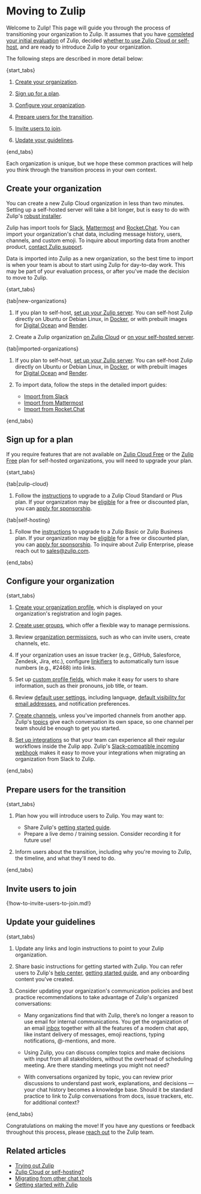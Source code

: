 # Moving to Zulip

Welcome to Zulip! This page will guide you through the process of transitioning
your organization to Zulip. It assumes that you have [completed your initial
evaluation](/help/trying-out-zulip) of Zulip, decided [whether to use Zulip
Cloud or self-host](/help/zulip-cloud-or-self-hosting), and are ready to
introduce Zulip to your organization.

The following steps are described in more detail below:

{start_tabs}

1. [Create your organization](#create-your-organization).

1. [Sign up for a plan](#sign-up-for-a-plan).

1. [Configure your organization](#configure-your-organization).

1. [Prepare users for the transition](#prepare-users-for-the-transition).

1. [Invite users to join](#invite-users-to-join).

1. [Update your guidelines](#update-your-guidelines).

{end_tabs}

Each organization is unique, but we hope these common practices will help you
think through the transition process in your own context.

## Create your organization

You can create a new Zulip Cloud organization in less than two minutes. Setting
up a self-hosted server will take a bit longer, but is easy to do with Zulip's
[robust
installer](https://zulip.readthedocs.io/en/stable/production/install.html).

Zulip has import tools for [Slack](/help/import-from-slack),
[Mattermost](/help/import-from-mattermost) and
[Rocket.Chat](/help/import-from-rocketchat). You can import your organization's
chat data, including message history, users, channels, and custom emoji. To
inquire about importing data from another product, [contact Zulip
support](/help/contact-support).

Data is imported into Zulip as a new organization, so the best time to import is
when your team is about to start using Zulip for day-to-day work. This may be
part of your evaluation process, or after you've made the decision to move to
Zulip.

{start_tabs}

{tab|new-organizations}

1. If you plan to self-host, [set up your Zulip
   server](https://zulip.readthedocs.io/en/stable/production/install.html). You
   can self-host Zulip directly on Ubuntu or Debian Linux, in
   [Docker](https://github.com/zulip/docker-zulip), or with prebuilt images for
   [Digital Ocean](https://marketplace.digitalocean.com/apps/zulip) and
   [Render](https://render.com/docs/deploy-zulip).

1. Create a Zulip organization [on Zulip Cloud](https://zulip.com/new/) or [on
   your self-hosted
   server](https://zulip.readthedocs.io/en/stable/production/install.html#step-3-create-a-zulip-organization-and-log-in).

{tab|imported-organizations}

1. If you plan to self-host, [set up your Zulip
   server](https://zulip.readthedocs.io/en/stable/production/install.html). You
   can self-host Zulip directly on Ubuntu or Debian Linux, in
   [Docker](https://github.com/zulip/docker-zulip), or with prebuilt images for
   [Digital Ocean](https://marketplace.digitalocean.com/apps/zulip) and
   [Render](https://render.com/docs/deploy-zulip).

1. To import data, follow the steps in the detailed import guides:

    * [Import from Slack](/help/import-from-slack)
    * [Import from Mattermost](/help/import-from-mattermost)
    * [Import from Rocket.Chat](/help/import-from-rocketchat)

{end_tabs}

## Sign up for a plan

If you require features that are not available on [Zulip Cloud
Free](https://zulip.com/plans/#cloud) or the [Zulip
Free](https://zulip.com/plans/#self-hosted) plan for self-hosted organizations,
you will need to upgrade your plan.

{start_tabs}

{tab|zulip-cloud}

1. Follow the
   [instructions](/help/zulip-cloud-billing#upgrade-to-a-zulip-cloud-standard-or-plus-plan)
   to upgrade to a Zulip Cloud Standard or Plus plan. If your organization may
   be
   [eligible](/help/zulip-cloud-billing#free-and-discounted-zulip-cloud-standard)
   for a free or discounted plan, you can [apply for
   sponsorship](/help/zulip-cloud-billing#apply-for-sponsorship).

{tab|self-hosting}

1. Follow the [instructions](/help/self-hosted-billing#upgrade-to-a-paid-plan)
   to upgrade to a Zulip Basic or Zulip Business plan. If your organization may
   be [eligible](/help/self-hosted-billing#free-community-plan) for a free or
   discounted plan, you can [apply for
   sponsorship](/help/self-hosted-billing#apply-for-community-plan). To inquire
   about Zulip Enterprise, please reach out to
   [sales@zulip.com](mailto:sales@zulip.com).

{end_tabs}

## Configure your organization

{start_tabs}

1. [Create your organization profile](/help/create-your-organization-profile),
   which is displayed on your organization's registration and login pages.

1. [Create user groups](/help/create-user-groups), which offer a flexible way to
   manage permissions.

1. Review [organization permissions](/help/manage-permissions), such as who
   can invite users, create channels, etc.

1. If your organization uses an issue tracker (e.g., GitHub, Salesforce,
   Zendesk, Jira, etc.), configure [linkifiers](/help/add-a-custom-linkifier) to
   automatically turn issue numbers (e.g., #2468) into links.

1. Set up [custom profile fields](/help/custom-profile-fields), which make it
   easy for users to share information, such as their pronouns, job title, or
   team.

1. Review [default user settings](/help/configure-default-new-user-settings),
   including language, [default visibility for email
   addresses](/help/configure-email-visibility), and notification preferences.

1. [Create channels](/help/create-channels), unless you've imported
   channels from another app. Zulip's [topics](/help/introduction-to-topics)
   give each conversation its own space, so one channel per team should be
   enough to get you started.

1. [Set up integrations](/help/set-up-integrations) so that your
   team can experience all their regular workflows inside the Zulip app. Zulip's
   [Slack-compatible incoming
   webhook](https://zulip.com/integrations/doc/slack_incoming) makes it easy to
   move your integrations when migrating an organization from Slack to Zulip.

{end_tabs}

## Prepare users for the transition

{start_tabs}

1. Plan how you will introduce users to Zulip. You may want to:

    - Share Zulip's [getting started guide](/help/getting-started-with-zulip).
    - Prepare a live demo / training session. Consider recording it for
     future use!

1. Inform users about the transition, including why you're moving to Zulip, the
   timeline, and what they'll need to do.

{end_tabs}

## Invite users to join

{!how-to-invite-users-to-join.md!}

## Update your guidelines

{start_tabs}

1. Update any links and login instructions to point to your Zulip organization.

1. Share basic instructions for getting started with Zulip. You can refer users
   to Zulip's [help center](/help), [getting started
   guide](/help/getting-started-with-zulip), and any onboarding content you've
   created.

1. Consider updating your organization's communication policies and best
   practice recommendations to take advantage of Zulip's organized
   conversations:

    - Many organizations find that with Zulip, there’s no longer a reason to use
      email for internal communications. You get the organization of an email
      [inbox](/help/inbox) together with all the features of a modern chat app,
      like instant delivery of messages, emoji reactions, typing notifications,
      @-mentions, and more.

    - Using Zulip, you can discuss complex topics and make decisions with input
      from all stakeholders, without the overhead of scheduling meeting. Are
      there standing meetings you might not need?

    - With conversations organized by topic, you can review prior discussions to
      understand past work, explanations, and decisions — your chat history
      becomes a knowledge base. Should it be standard practice to link to Zulip
      conversations from docs, issue trackers, etc. for additional context?

{end_tabs}

Congratulations on making the move! If you have any questions or feedback
throughout this process, please [reach out](/help/contact-support) to the Zulip
team.

## Related articles

* [Trying out Zulip](/help/trying-out-zulip)
* [Zulip Cloud or self-hosting?](/help/zulip-cloud-or-self-hosting)
* [Migrating from other chat tools](/help/migrating-from-other-chat-tools)
* [Getting started with Zulip](/help/getting-started-with-zulip)

